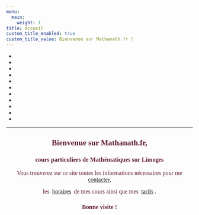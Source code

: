 ```yaml
---
menu:
  main:
    weight: 1
title: Accueil
custom_title_enabled: true
custom_title_value: Bienvenue sur Mathanath.fr !
---
```

<script>
  document.addEventListener( 'DOMContentLoaded', function() {
    var splide = new Splide( '.splide' );
    splide.mount();
  } );
</script>
<div class="splide" role="group" aria-label="Splide Basic HTML Example" data-splide='{"type":"loop","autoplay":true}'>
  <div class="splide__track">
    <ul class="splide__list">
        <li class="splide__slide">
            <img src="/images/12.webp" title="1" alt="" style="opacity: 1;">
        </li>
        <li class="splide__slide">
            <img src="/images/2.webp" title="2" alt="" style="opacity: 1;">
        </li>
        <li class="splide__slide">
            <img src="/images/3.webp" title="3" alt="" style="opacity: 1;">
        </li>
        <li class="splide__slide">
            <img src="/images/4.webp" title="4" alt="" style="opacity: 1;">
        </li>
        <li class="splide__slide">
            <img src="/images/5.webp" title="5" alt="" style="opacity: 1;">
        </li>
        <li class="splide__slide">
            <img src="/images/6.webp" title="6" alt="" style="opacity: 1;">
        </li>
        <li class="splide__slide">
            <img src="/images/7.webp" title="7" alt="" style="opacity: 1;">
        </li>
        <li class="splide__slide">
            <img src="/images/8.webp" title="8" alt="" style="opacity: 1;">
        </li>
        <li class="splide__slide">
            <img src="/images/9.webp" title="9" alt="" style="opacity: 1;">
        </li>
        <li class="splide__slide">
            <img src="/images/10.webp" title="10" alt="" style="opacity: 1;">
        </li>
        <li class="splide__slide">
            <img src="/images/111.webp" title="11" alt="" style="opacity: 1;">
        </li>
    </ul>
  </div>
</div>

<hr />

<h2 style="text-align: center;">
    <span style="color: #601a34; font-family: georgia, palatino;">Bienvenue sur Mathanath.fr,</span>
</h2>
<h3 style="text-align: center;">
    <span style="color: #601a34; font-family: georgia, palatino;">cours particuliers de Mathématiques sur Limoges</span
></h3>
<p style="text-align: center;">
    <span style="font-family: georgia, palatino; font-size: medium;">
        <span style="color: #601a34;">Vous trouverez sur ce site toutes les informations&nbsp;nécessaires&nbsp;pour me</span>
        <a title="Contact" href="/contact/">contacter</a>,
    </span>
</p>
<p style="text-align: center;">
    <span style="font-family: georgia, palatino;">
        <span style="color: #601a34; font-size: medium;">les&nbsp;</span>
        <a style="font-family: georgia, palatino; font-size: medium;" title="Horaires" href="/horaires/">horaires</a>&nbsp;
        <span style="color: #601a34; font-size: medium;">de mes cours ainsi que mes&nbsp;</span>
        <a style="font-family: georgia, palatino; font-size: medium;" title="Tarifs" href="/tarifs/">tarifs</a>
        <span style="font-size: medium;">.</span>
    </span>
</p>
<h3 style="text-align: center;">
    <span style="color: #601a34; font-family: georgia, palatino;">Bonne visite !</span>
</h3>